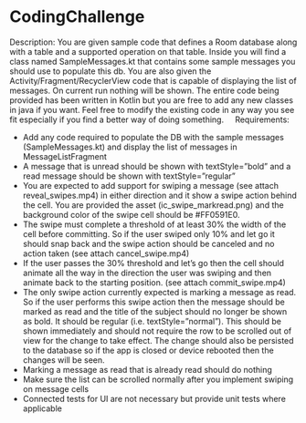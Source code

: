 # CodingChallenge

Description:
You are given sample code that defines a Room database along with a table and a supported operation on that table. Inside you will find a class named SampleMessages.kt that contains some sample messages you should use to populate this db. You are also given the Activity/Fragment/RecyclerView code that is capable of displaying the list of messages. On current run nothing will be shown. The entire code being provided has been written in Kotlin but you are free to add any new classes in java if you want. Feel free to modify the existing code in any way you see fit especially if you find a better way of doing something.
 
 
Requirements:
* Add any code required to populate the DB with the sample messages (SampleMessages.kt) and display the list of messages in MessageListFragment
* A message that is unread should be shown with textStyle=”bold” and a read message should be shown with textStyle=”regular”
* You are expected to add support for swiping a message (see attach reveal_swipes.mp4) in either direction and it show a swipe action behind the cell. You are provided the asset (ic_swipe_markread.png) and the background color of the swipe cell should be #FF0591E0.
* The swipe must complete a threshold of at least 30% the width of the cell before committing. So if the user swiped only 10% and let go it should snap back and the swipe action should be canceled and no action taken (see attach cancel_swipe.mp4)
* If the user passes the 30% threshold and let’s go then the cell should animate all the way in the direction the user was swiping and then animate back to the starting position. (see attach commit_swipe.mp4)
* The only swipe action currently expected is marking a message as read. So if the user performs this swipe action then the message should be marked as read and the title of the subject should no longer be shown as bold. It should be regular (i.e. textStyle=”normal”). This should be shown immediately and should not require the row to be scrolled out of view for the change to take effect. The change should also be persisted to the database so if the app is closed or device rebooted then the changes will be seen.
* Marking a message as read that is already read should do nothing
* Make sure the list can be scrolled normally after you implement swiping on message cells
* Connected tests for UI are not necessary but provide unit tests where applicable